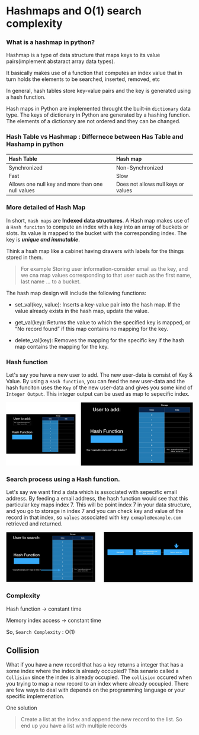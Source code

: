 # Hashmaps and O(1) search complexity

### What is a hashmap in python?

Hashmap is a type of data structure that maps keys to its value pairs(implement abstaract array data types).

It basically makes use of a function that computes an index value that in turn holds the elements to be searched, inserted, removed, etc

In general, hash tables store key-value pairs and the key is generated using a hash function. 

Hash maps in Python are implemented throught the built-in `dictionary` data type. The keys of dictionary in Python are generated by a hashing function. The elements of a dictionary are not ordered and they can be changed. 

### Hash Table vs Hashmap : Differnece between Has Table and Hashamp in python

| **Hash Table** | **Hash map**| 
|:--- | :--- | 
|  Synchronized | Non-Synchronized | 
| Fast | Slow | 
| Allows one null key and more than one null values | Does not allows null keys or values | 

### More detailed of Hash Map
In short, `Hash maps` are **Indexed data structures**. A Hash map makes use of a `Hash funciton` to compute an index with a key into an array of buckets or slots. Its value is mapped to the bucket with the corresponding index. The key is ***unique and immutable***. 

Think a hsah map like a cabinet having drawers with labels for the things stored in them. 
> For example
    Storing user information-consider email as the key, and we cna map values corresponding to that user such as the first name, last name ... to a bucket. 

The hash map design will include the following functions:

- set_val(key, value): Inserts a key-value pair into the hash map. If the value already exists in the hash map, update the value.

- get_val(key): Returns the value to which the specified key is mapped, or “No record found” if this map contains no mapping for the key.

- delete_val(key): Removes the mapping for the specific key if the hash map contains the mapping for the key.

### Hash function 
Let's say you have a new user to add. The new user-data is consist of Key & Value.
By using a `Hash function`, you can feed the new user-data and the hash funciton uses the `Key` of the new user-data and gives you some kind of `Integer Output`. This integer output can be used as map to sepecific index.

![alt text](https://github.com/Zioq/Algorithms-and-Data-Structures-With-Python/blob/master/17.Hashmap/hashfunction.png?raw=true) 

### Search process using a Hash function.
Let's say we want find a data which is associated with sepecific email address. By feeding a email address, the hash function would see that this particular key maps index 7. This will be point index 7 in your data structure, and you go to storage in index 7 and you can check key and value of the record in that index, so `values` associated with key `exmaple@example.com` retrieved and returned. 

![alt text](https://github.com/Zioq/Algorithms-and-Data-Structures-With-Python/blob/master/17.Hashmap/searchfunction.png?raw=true) 


### Complexity
Hash function -> constant time

Memory index access -> constant time

So,
`Search Complexity` : O(1)

## Collision

What if you have a new record that has a key returns a integer that has a some index where the index is already occupied?
This senario called a `Collision` since the index is already occupied.
The `collision` occured when you trying to map a new record to an index where already occupied. There are few ways to deal with depends on the programming language or your specific implemenation. 

One solution
>    Create a list at the index and append the new record to the list. So end up you have a list with multiple records

